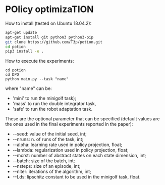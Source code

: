 # POlicy optimizaTION

How to install (tested on Ubuntu 18.04.2):

```bash
apt-get update
apt-get install git python3 python3-pip
git clone https://github.com/T3p/potion.git
cd potion
pip3 install -e .
```

How to execute the experiments: 

```
cd potion
cd DPO
python main.py --task "name"
```
where "name" can be:
- 'mini' to run the minigolf task);
- 'mass' to run the double integrator task,
- 'safe' to run the robot adaptation task.

These are the optional parameter that can be specified (default values are the ones used in the final experiments reported in the paper):
- --seed: value of the initial seed, int;
- --nruns: n. of runs of the task, int;
- --alpha: learning rate used in policy projection, float;
- --lambda: regularization used in policy projection, float;
- --mcrst: number of abstract states on each state dimension, int;
- --batch: size of the batch, int;
- --nsteps: size of an episode, int;
- --niter: iterations of the algorithm, int;
- --Lds: lipschitz constant to be used in the minigolf task, float.
